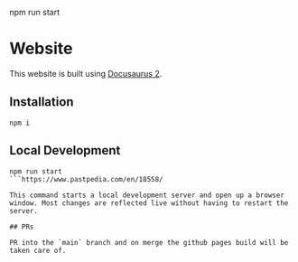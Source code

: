 npm run start
# Website

This website is built using [Docusaurus 2](https://v2.docusaurus.io/).

## Installation

```console
npm i
```

## Local Development

```console
npm run start
```https://www.pastpedia.com/en/18558/

This command starts a local development server and open up a browser window. Most changes are reflected live without having to restart the server.

## PRs

PR into the `main` branch and on merge the github pages build will be taken care of.
